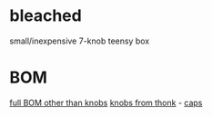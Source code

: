 # bleached
small/inexpensive 7-knob teensy box


# BOM

[full BOM other than knobs](https://octopart.com/bom-tool/u6LfSTSI)
[knobs from thonk](https://www.thonk.co.uk/shop/intellijel-black-knobs/) - [caps](https://www.thonk.co.uk/shop/sifam-caps/)
